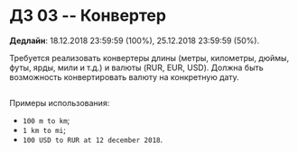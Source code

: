 # ДЗ 03 -- Конвертер

**Дедлайн**: 18.12.2018 23:59:59 (100%), 25.12.2018 23:59:59 (50%).

Требуется реализовать конвертеры длины (метры, километры, дюймы, футы, ярды, мили и т.д.) и валюты (RUR, EUR, USD).
Должна быть возможность конвертировать валюту на конкретную дату.

##
Примеры использования:
* `100 m to km`;
* `1 km to mi`;
* `100 USD to RUR at 12 december 2018`.
